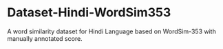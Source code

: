# Dataset-Hindi-WordSim353
A word similarity dataset for Hindi Language based on WordSim-353 with manually annotated score.
